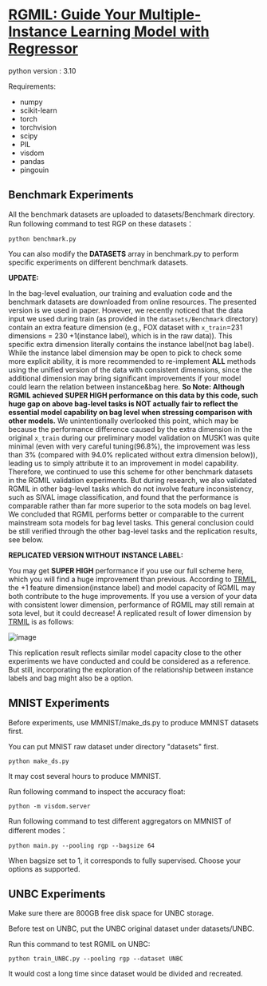 
# [RGMIL: Guide Your Multiple-Instance Learning Model with Regressor](https://proceedings.neurips.cc/paper_files/paper/2023/hash/6feb9b30798abcfae937760d183605e1-Abstract-Conference.html)

python version : 3.10

Requirements:
- numpy
- scikit-learn
- torch
- torchvision
- scipy
- PIL 
- visdom
- pandas
- pingouin

## Benchmark Experiments

All the benchmark datasets are uploaded to datasets/Benchmark directory.
Run following command to test RGP on these datasets：

```python benchmark.py```

You can also modify the **DATASETS** array in benchmark.py to perform specific experiments on different benchmark datasets.


**UPDATE:**

In the bag-level evaluation, our training and evaluation code and the benchmark datasets are downloaded from online resources. The presented version is we used in paper. However, we recently noticed that the data input we used during train (as provided in the `datasets/Benchmark` directory) contain an extra feature dimension (e.g., FOX dataset with `x_train`=231 dimensions = 230 +1(instance label), which is in the raw data)).  This specific extra dimension literally contains the instance label(not bag label). While the instance label dimension may be open to pick to check some more explicit ability, it is more recommended to re-implement **ALL** methods using the unified version of the data with consistent dimensions, since the additional dimension may bring significant improvements if your model could learn the relation between instance&bag here. **So Note: Although RGMIL achieved SUPER HIGH performance on this data by this code, such huge gap on above bag-level tasks is NOT actually fair to reflect the essential model capability on bag level when stressing comparison with other models.** We unintentionally overlooked this point, which may be because the performance difference caused by the extra dimension in the original `x_train` during our preliminary model validation on MUSK1 was quite minimal (even with very careful tuning(96.8%), the improvement was less than 3% (compared with 94.0% replicated without extra dimension below)), leading us to simply attribute it to an improvement in model capability. Therefore, we continued to use this scheme for other benchmark datasets in the RGMIL validation experiments. But during research, we also validated RGMIL in other bag-level tasks which do not involve feature inconsistency, such as SIVAL image classification, and found that the performance is comparable rather than far more superior to the sota models on bag level. We concluded that RGMIL performs better or comparable to the current mainstream sota models for bag level tasks. This general conclusion could be still verified through the other bag-level tasks and the replication results, see below. 

**REPLICATED VERSION WITHOUT INSTANCE LABEL:**

You may get **SUPER HIGH** performance if you use our full scheme here, which you will find a huge improvement than previous. According to [TRMIL](https://arxiv.org/abs/2307.14025), the +1 feature dimension(instance label) and model capacity of RGMIL may both contribute to the huge improvements.  If you use a version of your data with consistent lower dimension, performance of RGMIL may still remain at sota level, but it could decrease! A replicated result of lower dimension by [TRMIL](https://arxiv.org/abs/2307.14025) is as follows:

![image](https://github.com/user-attachments/assets/44f6a61b-bd1c-43a5-803e-7549b6360fe8)

This replication result reflects similar model capacity close to the other experiments we have conducted and could be considered as a reference. But still, incorporating the exploration of the relationship between instance labels and bag might also be a option.


 
## MNIST Experiments

Before experiments, use MMNIST/make_ds.py to produce MMNIST datasets first.

You can put MNIST raw dataset under directory "datasets" first.

```python make_ds.py```

It may cost several hours to produce MMNIST.

Run following command to inspect the accuracy float:

```python -m visdom.server```

Run following command to test different aggregators on MMNIST of different modes：

```python main.py --pooling rgp --bagsize 64```

When bagsize set to 1, it corresponds to fully supervised. Choose your options as supported.



## UNBC Experiments
Make sure there are 800GB free disk space for UNBC storage.

Before test on UNBC, put the UNBC original dataset under datasets/UNBC.

Run this command to test RGMIL on UNBC:

```python train_UNBC.py --pooling rgp --dataset UNBC```

It would cost a long time since dataset would be divided and recreated.




